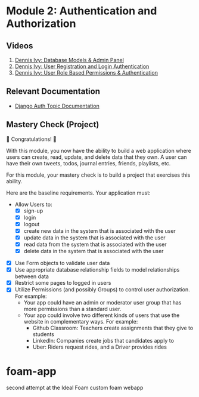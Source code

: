 # Module 2: Authentication and Authorization

## Videos

1. [Dennis Ivy: Database Models & Admin Panel](https://www.youtube.com/watch?v=mOu9fpfzyUg&list=PL-51WBLyFTg2vW-_6XBoUpE7vpmoR3ztO&index=5)
2. [Dennis Ivy: User Registration and Login Authentication](https://www.youtube.com/watch?v=tUqUdu0Sjyc&list=PL-51WBLyFTg2vW-_6XBoUpE7vpmoR3ztO&index=14)
3. [Dennis Ivy: User Role Based Permissions & Authentication](https://www.youtube.com/watch?v=eBsc65jTKvw&list=PL-51WBLyFTg2vW-_6XBoUpE7vpmoR3ztO&index=15)

## Relevant Documentation

- [Django Auth Topic Documentation](https://docs.djangoproject.com/en/3.2/topics/auth/)

## Mastery Check (Project)

🎉 Congratulations! 🎉

With this module, you now have the ability to build a web application where users can create, read, update, and delete data that they own.
A user can have their own tweets, todos, journal entries, friends, playlists, etc.

For this module, your mastery check is to build a project that exercises this ability.

Here are the baseline requirements. Your application must:

- Allow Users to:
  - [x] sign-up
  - [x] login
  - [x] logout
  - [x] create new data in the system that is associated with the user
  - [x] update data in the system that is associated with the user
  - [x] read data from the system that is associated with the user
  - [x] delete data in the system that is associated with the user
- [x] Use Form objects to validate user data
- [x] Use appropriate database relationship fields to model relationships between data
- [x] Restrict some pages to logged in users
- [x] Utilize Permissions (and possibly Groups) to control user authorization. For example:
  - Your app could have an admin or moderator user group that has more permissions than a standard user.
  - Your app could involve two different kinds of users that use the website in complementary ways. For example:
    - Github Classroom: Teachers create assignments that they give to students
    - LinkedIn: Companies create jobs that candidates apply to
    - Uber: Riders request rides, and a Driver provides rides
# foam-app
second attempt at the Ideal Foam custom foam webapp
